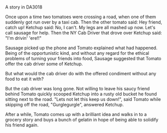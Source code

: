 #
 A story in DA3018

Once upon a time two tomatoes were crossing a road, when one of them suddenly got run over by a taxi cab.
Then the other tomato said: Hey friend, catch up!
Ketchup said: No, I can't. My legs are all mashed up now. Let's call sausage for help.
Then the NY Cab Driver that drove over Ketchup said: "I'm drivin' 'ere!!"

Sausage picked up the phone and Tomato explained what had happened. Being
of the opportunistic kind, and without any regard for the ethical problems
of turning your friends into food, Sausage suggested that Tomato offer the
cab driver some of Ketchup.

But what would the cab driver do with the offered condiment without any food to eat it with?

But the cab driver was long gone. Not willing to leave his saucy friend behind Tomato
quickly scooped Ketchup into a rusty old bucket he found sitting next to the road.
"Lets not let this keep us down!", said Tomato while skipping off the road,
"Gurglegurgle", answered Ketchup.

After a while, Tomato comes up with a brilliant idea and walks in to a grocery story and buys a bunch of
gelatin in hope of being able to solidify his friend again.
